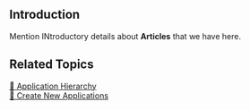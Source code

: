 ## Introduction

Mention INtroductory details about **Articles** that we have here.


## Related Topics

[🔖 Application Hierarchy](application-hierarchy.md)<BR>
[🔖 Create New Applications](create-application-introduction.md)<BR>
